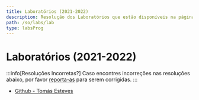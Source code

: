 ```yaml
---
title: Laboratórios (2021-2022)
description: Resolução dos Laboratórios que estão disponíveis na página da UC (de 2021-2022).
path: /so/labs/lab
type: labsProg
---
```


# Laboratórios (2021-2022)

:::info[Resoluções Incorretas?]
Caso encontres incorreções nas resoluções abaixo, por favor
[reporta-as](https://github.com/diogotcorreia/resumos-leic/issues/new/choose)
para serem corrigidas.
:::

- [Github - Tomás Esteves](https://github.com/Pesteves2002/SO-Labs)
